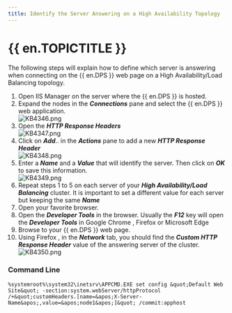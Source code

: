 ```yaml
---
title: Identify the Server Answering on a High Availability Topology
---
```

# {{ en.TOPICTITLE }}
The following steps will explain how to define which server is answering when connecting on the {{ en.DPS }} web page on a High Availability/Load Balancing topology.
1. Open IIS Manager on the server where the {{ en.DPS }} is hosted.
2. Expand the nodes in the ***Connections*** pane and select the {{ en.DPS }} web application.  
![KB4346.png](/img/en/kb/KB4346.png)
1. Open the ***HTTP Response Headers***  
![KB4347.png](/img/en/kb/KB4347.png)
1. Click on ***Add***.. in the ***Actions*** pane to add a new ***HTTP Response Header***  
![KB4348.png](/img/en/kb/KB4348.png)
1. Enter a ***Name*** and a ***Value*** that will identify the server. Then click on ***OK*** to save this information.  
![KB4349.png](/img/en/kb/KB4349.png)
1. Repeat steps 1 to 5 on each server of your ***High Availability/Load Balancing*** cluster. It is important to set a different value for each server but keeping the same ***Name***
2. Open your favorite browser.
3. Open the ***Developer Tools*** in the browser. Usually the ***F12*** key will open the ***Developer Tools*** in Google Chrome , Firefox or Microsoft Edge
4. Browse to your {{ en.DPS }} web page.
5. Using Firefox , in the ***Network*** tab, you should find the ***Custom HTTP Response Header*** value of the answering server of the cluster.  
![KB4350.png](/img/en/kb/KB4350.png)
### Command Line
```
%systemroot%\system32\inetsrv\APPCMD.EXE set config &quot;Default Web Site&quot; -section:system.webServer/httpProtocol /+&quot;customHeaders.[name=&apos;X-Server-Name&apos;,value=&apos;node1&apos;]&quot; /commit:apphost
```